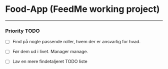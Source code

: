 # Food-App (FeedMe working project)

---

### Priority TODO

 - [ ] Find på nogle passende roller, hvem der er ansvarlig for hvad.
 - [ ] Før dem ud i livet. Manager manage.
 - [ ] Lav en mere findetaljeret TODO liste



